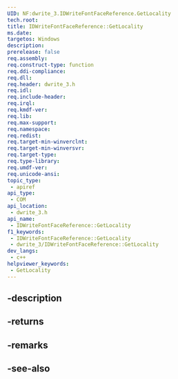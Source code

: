 ```yaml
---
UID: NF:dwrite_3.IDWriteFontFaceReference.GetLocality
tech.root: 
title: IDWriteFontFaceReference::GetLocality
ms.date: 
targetos: Windows
description: 
prerelease: false
req.assembly: 
req.construct-type: function
req.ddi-compliance: 
req.dll: 
req.header: dwrite_3.h
req.idl: 
req.include-header: 
req.irql: 
req.kmdf-ver: 
req.lib: 
req.max-support: 
req.namespace: 
req.redist: 
req.target-min-winverclnt: 
req.target-min-winversvr: 
req.target-type: 
req.type-library: 
req.umdf-ver: 
req.unicode-ansi: 
topic_type:
 - apiref
api_type:
 - COM
api_location:
 - dwrite_3.h
api_name:
 - IDWriteFontFaceReference::GetLocality
f1_keywords:
 - IDWriteFontFaceReference::GetLocality
 - dwrite_3/IDWriteFontFaceReference::GetLocality
dev_langs:
 - c++
helpviewer_keywords:
 - GetLocality
---
```


## -description

## -returns

## -remarks

## -see-also


